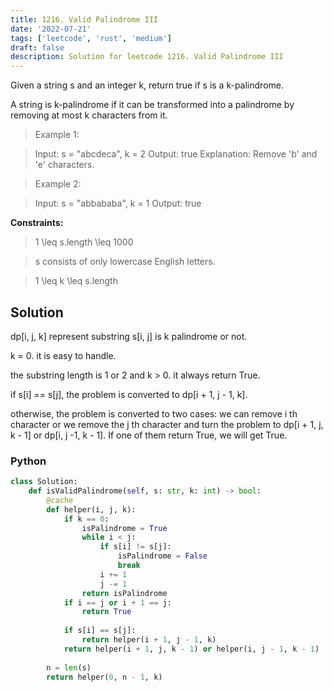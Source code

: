 ```yaml
---
title: 1216. Valid Palindrome III
date: '2022-07-21'
tags: ['leetcode', 'rust', 'medium']
draft: false
description: Solution for leetcode 1216. Valid Palindrome III
---
```



Given a string s and an integer k, return true if s is a k-palindrome.

A string is k-palindrome if it can be transformed into a palindrome by removing at most k characters from it.

 > Example 1:

 > Input: s = "abcdeca", k = 2
 > Output: true
 > Explanation: Remove 'b' and 'e' characters.

 > Example 2:

 > Input: s = "abbababa", k = 1
 > Output: true

**Constraints:**

 > 1 <TeX>\leq</TeX> s.length <TeX>\leq</TeX> 1000

 > s consists of only lowercase English letters.

 > 1 <TeX>\leq</TeX> k <TeX>\leq</TeX> s.length


## Solution
dp[i, j, k] represent substring s[i, j] is k palindrome or not.

k = 0. it is easy to handle. 

the substring length is 1 or 2 and k > 0. it always return True. 

if s[i] == s[j], the problem is converted to dp[i + 1, j - 1, k]. 

otherwise, the problem is converted to two cases: we can remove i th character or we remove the j th character and turn the problem to dp[i + 1, j, k - 1] or dp[i, j -1, k - 1]. If one of them return True, we will get True.

### Python
```python
class Solution:
    def isValidPalindrome(self, s: str, k: int) -> bool:
        @cache
        def helper(i, j, k):
            if k == 0:
                isPalindrome = True
                while i < j:
                    if s[i] != s[j]:
                        isPalindrome = False
                        break
                    i += 1
                    j -= 1
                return isPalindrome
            if i == j or i + 1 == j:
                return True
                
            if s[i] == s[j]:
                return helper(i + 1, j - 1, k)
            return helper(i + 1, j, k - 1) or helper(i, j - 1, k - 1)
                    
        n = len(s)
        return helper(0, n - 1, k)

```
